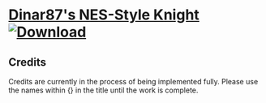 # [Dinar87's NES-Style Knight](https://git.io/JE2OX) [![Download](https://img.shields.io/badge/Download--red?style=social&logo=github)](https://git.io/JE23X)



## Credits

Credits are currently in the process of being implemented fully. Please use the names within {} in the title until the work is complete.

